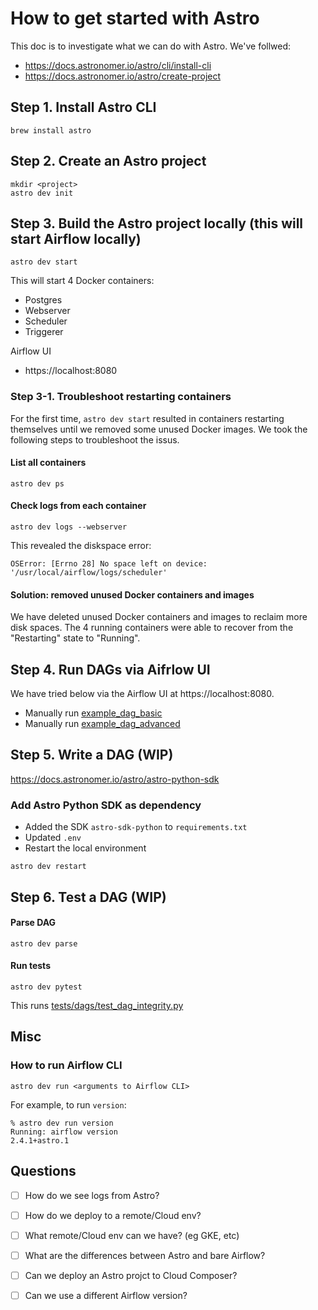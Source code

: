 # How to get started with Astro
This doc is to investigate what we can do with Astro. We've follwed:
- https://docs.astronomer.io/astro/cli/install-cli
- https://docs.astronomer.io/astro/create-project


## Step 1. Install Astro CLI
```
brew install astro
```

## Step 2. Create an Astro project
```
mkdir <project>
astro dev init
```

## Step 3. Build the Astro project locally (this will start Airflow locally)
```
astro dev start
```
This will start 4 Docker containers:
  - Postgres
  - Webserver
  - Scheduler
  - Triggerer

Airflow UI
  - https://localhost:8080

### Step 3-1. Troubleshoot restarting containers
For the first time, `astro dev start` resulted in containers restarting themselves until we removed some unused Docker images. We took the following steps to troubleshoot the issus.


#### List all containers
```
astro dev ps
```

#### Check logs from each container
```
astro dev logs --webserver
```

This revealed the diskspace error:
```
OSError: [Errno 28] No space left on device: '/usr/local/airflow/logs/scheduler'
```

#### Solution: removed unused Docker containers and images

We have deleted unused Docker containers and images to reclaim more disk spaces. The 4 running containers were able to recover from the "Restarting" state to "Running".


## Step 4. Run DAGs via Aifrlow UI
We have tried below via the Airflow UI at https://localhost:8080.

- Manually run [example_dag_basic](http://localhost:8080/dags/example_dag_basic/graph)
- Manually run [example_dag_advanced](http://localhost:8080/dags/example_dag_advanced/graph)

## Step 5. Write a DAG (WIP)

https://docs.astronomer.io/astro/astro-python-sdk

### Add Astro Python SDK as dependency
- Added the SDK `astro-sdk-python` to `requirements.txt`
- Updated `.env`
- Restart the local environment
```
astro dev restart
```

## Step 6. Test a DAG (WIP)
#### Parse DAG
```
astro dev parse
```

#### Run tests
```
astro dev pytest
```
This runs [tests/dags/test_dag_integrity.py](../tests/dags/test_dag_integrity.py)

## Misc
### How to run Airflow CLI
```
astro dev run <arguments to Airflow CLI>
```

For example, to run `version`:
```
% astro dev run version
Running: airflow version
2.4.1+astro.1
```

## Questions

- [ ] How do we see logs from Astro?
- [ ] How do we deploy to a remote/Cloud env?
- [ ] What remote/Cloud env can we have? (eg GKE, etc)
- [ ] What are the differences between Astro and bare Airflow?
- [ ] Can we deploy an Astro projct to Cloud Composer? 
- [ ] Can we use a different Airflow version?


